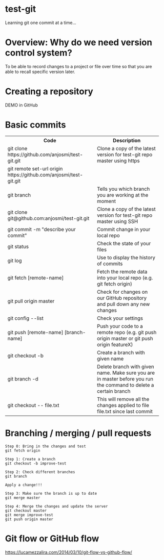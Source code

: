 # test-git

Learning git one commit at a time...

# Overview: Why do we need version control system? 
To be able to record changes to a project or file over time so that you are able to recall specific version later.

# Creating a repository
DEMO in GitHub

# Basic commits
<table class="tg">
  <tr>
    <th class="tg-yw4l"><b>Code</b></th>
    <th class="tg-yw4l"><b>Description</b></th>
  </tr>
  <tr>
    <td class="tg-yw4l">git clone https://github.com/anjosmi/test-git.git</td>
    <td class="tg-yw4l">Clone a copy of the latest version for test-git repo master using https</td>
  </tr>
  <tr>
    <td class="tg-yw4l">git remote set-url origin https://github.com/anjosmi/test-git.git</td>
    <td class="tg-yw4l"></td>
  </tr>
  <tr>
    <td class="tg-yw4l">git branch</td>
    <td class="tg-yw4l">Tells you which branch you are working at the moment</td>
  </tr>    
  <tr>
    <td class="tg-yw4l">git clone git@github.com:anjosmi/test-git.git</td>
    <td class="tg-yw4l">Clone a copy of the latest version for test-git repo master using SSH</td>
  </tr>
  <tr>
    <td class="tg-yw4l">git commit -m "describe your commit"</td>
    <td class="tg-yw4l">Commit change in your local repo</td>
  </tr>
  <tr>
    <td class="tg-yw4l">git status</td>
    <td class="tg-yw4l">Check the state of your files</td>
  </tr>
  <tr>
    <td class="tg-yw4l">git log</td>
    <td class="tg-yw4l">Use to display the history of commits</td>
  </tr>
  <tr>
    <td class="tg-yw4l">git fetch [remote-name]</td>
    <td class="tg-yw4l">Fetch the remote data into your local repo (e.g. git fetch origin)</td>
  </tr>  
  <tr>
    <td class="tg-yw4l">git pull origin master</td>
    <td class="tg-yw4l">Check for changes on our GitHub repository and pull down any new changes</td>
  </tr>  
  <tr>
    <td class="tg-yw4l">git config --list</td>
    <td class="tg-yw4l">Check your settings</td>
  </tr>  
  <tr>
    <td class="tg-yw4l">git push [remote-name] [branch-name]</td>
    <td class="tg-yw4l">Push your code to a remote repo (e.g. git push origin master or git push origin featureX)</td>
  </tr>  
  <tr>
    <td class="tg-yw4l">git checkout -b <branch name></td>
    <td class="tg-yw4l">Create a branch with given name</td>
  </tr> 
  <tr>
    <td class="tg-yw4l">git branch -d <branch name></td>
    <td class="tg-yw4l">Delete branch with given name. Make sure you are in master before you run the command to delete a certain branch</td>
  </tr>  
  <tr>
    <td class="tg-yw4l">git checkout -- file.txt</td>
    <td class="tg-yw4l">This will remove all the changes applied to file file.txt since last commit</td>
  </tr> 
</table>

# Branching / merging / pull requests

    Step 0: Bring in the changes and test
    git fetch origin
    
    Step 1: Create a branch
    git checkout -b improve-test
    
    Step 2: Check different branches
    git branch
    
    Apply a change!!! 

    Step 3: Make sure the branch is up to date
    git merge master

    Step 4: Merge the changes and update the server
    git checkout master
    git merge improve-test
    git push origin master
  

# Git flow or GitHub flow
https://lucamezzalira.com/2014/03/10/git-flow-vs-github-flow/


